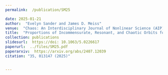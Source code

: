 ```yaml
---
permalink:  /publication/SM25

date: 2025-01-21
author:  "Evelyn Sander and James D. Meiss"
venue:  "Chaos: An Interdisciplinary Journal of Nonlinear Science (AIP)"
title:  "Proportions of Incommensurate, Resonant, and Chaotic Orbits for Torus Maps"
collection: publications
slidesurl:  https://doi: 10.1063/5.0226617
paperurl:  ../files/SM25.pdf
paperarxiv:  https://arxiv.org/abs/2407.12039
citation: "35, 013147 (2025)"


---
```

